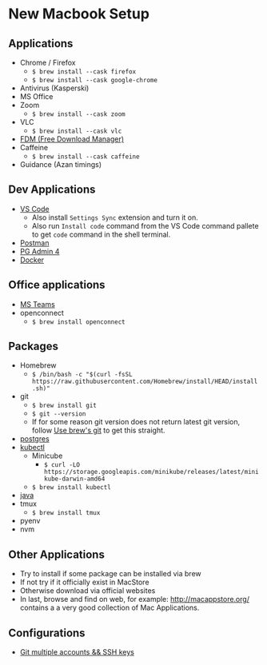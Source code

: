 # New Macbook Setup

## Applications

- Chrome / Firefox
    - `$ brew install --cask firefox`
    - `$ brew install --cask google-chrome`
- Antivirus (Kasperski)
- MS Office
- Zoom
    - `$ brew install --cask zoom`
- VLC
    - `$ brew install --cask vlc`
- [FDM (Free Download Manager)](https://www.freedownloadmanager.org/)
- Caffeine
    -  `$ brew install --cask caffeine`
- Guidance (Azan timings)
  
## Dev Applications

- [VS Code](https://code.visualstudio.com)
    - Also install `Settings Sync` extension and turn it on.
    - Also run `Install code` command from the VS Code command pallete to get `code` command in the shell terminal.
- [Postman](https://www.postman.com/downloads/)
- [PG Admin 4](https://www.pgadmin.org/download/)
- [Docker](https://desktop.docker.com/mac/stable/amd64/Docker.dmg)

## Office applications

- [MS Teams](https://www.microsoft.com/en-ww/microsoft-teams/download-app#desktopAppDownloadregion)
- openconnect
  - `$ brew install openconnect`

## Packages

- Homebrew
    - `$ /bin/bash -c "$(curl -fsSL https://raw.githubusercontent.com/Homebrew/install/HEAD/install.sh)"`
- git
  - `$ brew install git`
  - `$ git --version`
  - If for some reason git version does not return latest git version, follow [Use brew's git](https://katopz.medium.com/how-to-upgrade-git-ff00ea12be18) to get this straight.
- [postgres](https://postgresapp.com)
- [kubectl](https://kubernetes.io/docs/tasks/tools/install-kubectl-macos/)
    - Minicube
        - `$ curl -LO https://storage.googleapis.com/minikube/releases/latest/minikube-darwin-amd64`
    - `$ brew install kubectl`
- [java](./mac-jdk.md)
- tmux
    - `$ brew install tmux`
- pyenv
- nvm

## Other Applications

- Try to install if some package can be installed via brew
- If not try if it officially exist in MacStore
- Otherwise download via official websites
- In last, browse and find on web, for example: http://macappstore.org/ contains a a very good collection of Mac Applications.

## Configurations

- [Git multiple accounts && SSH keys](https://medium.com/the-andela-way/a-practical-guide-to-managing-multiple-github-accounts-8e7970c8fd46)
